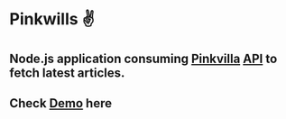 # Pinkwills ✌
## Node.js application consuming [Pinkvilla](https://pinkvilla.com/) [API](https://www.pinkvilla.com/photo-gallery-feed-page/page/1) to fetch latest articles.
## Check [Demo](https://pinkwills.herokuapp.com/) here
